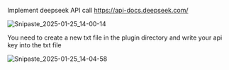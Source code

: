 Implement deepseek API call 
https://api-docs.deepseek.com/


![Snipaste_2025-01-25_14-00-14](https://github.com/user-attachments/assets/0b4d121f-3d83-454b-8cc4-0cc914bc334c)


You need to create a new txt file in the plugin directory and write your api key into the txt file

![Snipaste_2025-01-25_14-04-58](https://github.com/user-attachments/assets/943f1b8b-cf3d-4263-98cd-4180972e8c68)
